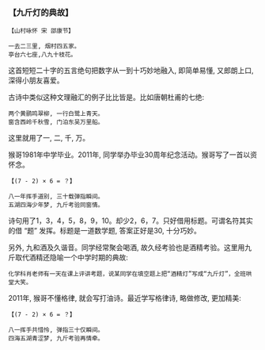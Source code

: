 ### 【九斤灯的典故】
~~~
【山村咏怀 宋 邵康节】

一去二三里, 烟村四五家。
亭台六七座,八九十枝花。
~~~

这首短短二十字的五言绝句把数字从一到十巧妙地融入, 即简单易懂, 又郎朗上口, 深得小朋友喜爱。

古诗中类似这种文理融汇的例子比比皆是。比如唐朝杜甫的七绝:

~~~
两个黄鹂鸣翠柳, 一行白鹭上青天。
窗含西岭千秋雪, 门泊东吴万里船。
~~~

这里就用了一, 二, 千, 万。

猴哥1981年中学毕业。2011年, 同学举办毕业30周年纪念活动。猴哥写了一首以资怀念。

~~~
【(7 - 2) × 6 = ？】

八一年挥手道别, 三十载弹指瞬间。
五湖四海少年梦, 九斤考验同窗情。
~~~

诗句用了1，3，4，5，8，9，10。却少2，6，7。只好借用标题。可谓名符其实的借 “题” 发挥。标题是一道数学题, 答案正好是30, 十分巧妙。

另外, 九和酒及久谐音。同学经常聚会喝酒, 故久经考验也是酒精考验。这里用九斤取代酒精还隐喻一个中学时期的典故:

~~~
化学科肖老师有一天在课上评讲考题，说某同学在填空题上把“酒精灯”写成“九斤灯”，全班哄堂大笑。
~~~

2011年, 猴哥不懂格律, 就会写打油诗。最近学写格律诗, 略做修改, 更加精美:
~~~
【(7 - 2) × 6 = ？】

八一挥手共惜怜, 弹指三十仅瞬间。
四海五湖青涩梦, 九斤考验再情牵。
~~~
